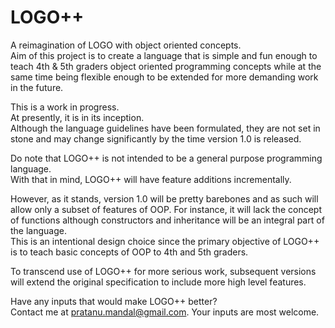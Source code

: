 # LOGO++
A reimagination of LOGO with object oriented concepts.<br>
Aim of this project is to create a language that is simple and fun enough to teach 4th & 5th graders object oriented programming concepts while at the same time being flexible enough to be extended for more demanding work in the future.


This is a work in progress.<br>
At presently, it is in its inception.<br>
Although the language guidelines have been formulated, they are not set in stone and may change significantly by the time version 1.0 is released.


Do note that LOGO++ is not intended to be a general purpose programming language.<br>
With that in mind, LOGO++ will have feature additions incrementally.<br>

However, as it stands, version 1.0 will be pretty barebones and as such will allow only a subset of features of OOP. For instance, it will lack the concept of functions although constructors and inheritance will be an integral part of the language.<br>
This is an intentional design choice since the primary objective of LOGO++ is to teach basic concepts of OOP to 4th and 5th graders.<br>

To transcend use of LOGO++ for more serious work, subsequent versions will extend the original specification to include more high level features.<br>


Have any inputs that would make LOGO++ better?<br>
Contact me at pratanu.mandal@gmail.com. Your inputs are most welcome.
